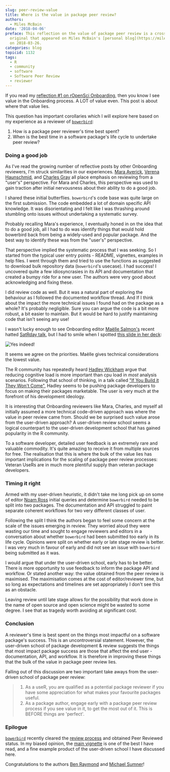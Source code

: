 ```yaml
---
slug: peer-review-value
title: Where is the value in package peer review?
authors:
  - Miles McBain
date: '2018-04-06'
preface: This reflection on the value of package peer review is a cross-post of the
  original that appeared on Miles McBain's [personal blog](https://milesmcbain.xyz)
  on 2018-03-26.
categories: blog
topicid: 1132
tags:
  - R
  - community
  - software
  - Software Peer Review
  - reviewer
---
```


If you read my [reflection #1 on rOpenSci Onboarding](https://milesmcbain.xyz/ropensci-onboarding1/), then you know I see value in the Onboarding process. A LOT of value even. This post is about where that value lies. 

This question has important corollaries which I will explore here based on my experience as a reviewer of [`bowerbird`](https://ropensci.github.io/bowerbird/index.html):

1. How is a package peer reviewer's time best spent?
2. When is the best time in a software package's life cycle to undertake peer review?


### Doing a good job
As I've read the growing number of reflective posts by other Onboarding reviewers, I'm struck similarities in our experiences. [Mara Averick](/blog/2017/08/22/first-package-review/), [Verena Haunschmid](/blog/2017/09/08/first-review-experiences/), and [Charles Gray](/blog/2018/03/13/ode-to-testing/) all place emphasis on reviewing from a "user's" perspective. For Mara and Charles, this perspective was used to gain traction after initial nervousness about their ability to do a good job.

I shared these initial butterflies. `bowerbird`'s code base was quite large on the first submission. The code embedded a lot of domain specific API knowledge. It was disorientating and I felt like I was thrashing around stumbling onto issues without undertaking a systematic survey.

Probably recalling Mara's experience, I eventually honed in on the idea that to do a good job, all I had to do was identify things that would hold bowerbird back from being a widely-used and popular package. And the best way to identify these was from the "user's" perspective.

That perspective implied the systematic process that I was seeking. So I started from the typical user entry points - README, vignettes, examples in help files. I went through them and tried to use the functions as suggested to download bulk repository data (`bowerbird`'s usecase). I had success! I uncovered quite a few idiosyncrasies in its API and documentation that created a bumpy ride for a new user. The authors were very good about acknowledging and fixing these.

I did review code as well. But it was a natural part of exploring the behaviour as I followed the documented workflow thread. And If I think about the impact the more technical issues I found had on the package as a whole? It's probably negligible. Sure you can argue the code is a bit more robust, a bit easier to maintain. But it would be hard to justify maintaining code that isn't seeing any use!

I wasn't lucky enough to see Onboarding editor [Maëlle Salmon's](https://twitter.com/ma_salmon) recent hatted [SatRday talk](https://www.youtube.com/watch?v=v7yZ8SvKCwU), but I had to smile when I spotted [this slide in her deck](https://maelle.github.io/satrday_keynote/slides#21):

![Yes indeed!](/img/blog-images/2018-04-06-peer-review-value/what_to_review_for.png)

It seems we agree on the priorities. Maëlle gives technical considerations the lowest value. 

The R community has repeatedly heard [Hadley Wickham](https://twitter.com/hadleywickham) argue that reducing cognitive load is more important than cpu load in *most* analysis scenarios. Following that school of thinking, in a talk called ["If You Build it They Won't Come"](https://twitter.com/jennybryan/status/940701899249954816), Hadley seems to be pushing package developers to focus on making  their packages marketable. The user is very much at the forefront of his development ideology.

It is interesting that Onboarding reviewers like Mara, Charles, and myself all initially assumed a more technical code-driven approach was where the value in peer review came from. Should we be surprised such value arose from the user-driven approach? A user-driven review school seems a logical counterpart to the user-driven development school that has gained popularity in the R community. 

To a software developer, detailed user feedback is an extremely rare and valuable commodity. It's quite amazing to receive it from multiple sources for free. The realisation that this is where the bulk of the value lies has important implications for the scaling of package peer review processes: Veteran UseRs are in much more plentiful supply than veteran package developers.

### Timing it right 
Armed with my user-driven heuristic, it didn't take me long pick up on some of editor [Noam Ross](https://twitter.com/noamross) initial queries and determine  `bowerbird` needed to be split into two packages. The documentation and API struggled to paint separate coherent workflows for two very different classes of user.

Following the split I think the authors began to feel some concern at the scale of the issues emerging in review. They worried aloud they were wasting our time and sought to engage reviewers and editors in a conversation about whether `bowerbird` had been submitted too early in its life cycle. Opinions were split on whether early or late stage review is better. I was very much in favour of early and did not see an issue with `bowerbird` being submitted as it was.

I would argue that under the user-driven school, early has to be better. There is more opportunity to use feedback to inform the package API and workflow. Or stated another way: the value obtained from the peer review is maximised. The maximisation comes at the cost of editor/reviewer time, but so long as expectations and timelines are set appropriately I don't see this as an obstacle. 

Leaving review until late stage allows for the possibility that work done in the name of open source and open science might be wasted to some degree. I see that as tragedy worth avoiding at significant cost.

### Conclusion
A reviewer's time is best spent on the things most impactful on a software package's success. This is an uncontroversial statement. However, the user-driven school of package development & review suggests the things that most impact package success are those that affect the end user - documentation, API, and workflow. It is therefore in improving these things that the bulk of the value in package peer review lies.

Falling out of this discussion are two important take aways from the user-driven school of package peer review:

> 1. As a useR, you are qualified as a potential package reviewer if you have some appreciation for what makes your favourite packages useful.
> 2. As a package author, engage early with a package peer review process if you see value in it, to get the most out of it. This is BEFORE things are 'perfect'.

### Epilogue
[`bowerbird`](https://github.com/ropensci/bowerbird) recently cleared the [review process](https://github.com/ropensci/software-review/issues/139) and obtained Peer Reviewed status. In my biased opinion, the [main vignette](https://ropensci.github.io/bowerbird/articles/bowerbird.html) is one of the best I have read, and a fine example product of the user-driven school I have discussed here. 

Congratulations to the authors [Ben Raymond](https://github.com/raymondben) and [Michael Sumner](https://github.com/mdsumner)!
